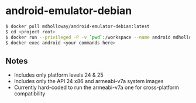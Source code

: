 # android-emulator-debian

```sh
$ docker pull mdholloway/android-emulator-debian:latest
$ cd <project root>
$ docker run --privileged -P -v `pwd`:/workspace --name android mdholloway/android-emulator-debian
$ docker exec android <your commands here>
```

## Notes
* Includes only platform levels 24 & 25
* Includes only the API 24 x86 and armeabi-v7a system images
* Currently hard-coded to run the armeabi-v7a one for cross-platform compatibility
